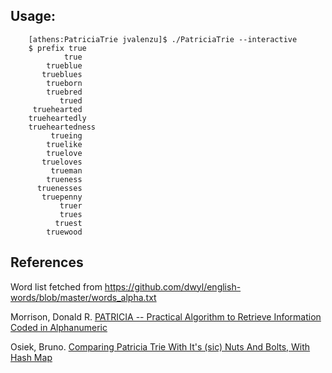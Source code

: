 ## Usage:
```
    [athens:PatriciaTrie jvalenzu]$ ./PatriciaTrie --interactive
    $ prefix true
            true
        trueblue
       trueblues
        trueborn
        truebred
           trued
     truehearted
    trueheartedly
    trueheartedness
         trueing
        truelike
        truelove
       trueloves
         trueman
        trueness
      truenesses
       truepenny
           truer
           trues
          truest
        truewood
```

## References
Word list fetched from https://github.com/dwyl/english-words/blob/master/words_alpha.txt

Morrison, Donald R. [PATRICIA -- Practical Algorithm to Retrieve Information Coded in Alphanumeric](https://dl.acm.org/doi/10.1145/321479.321481)

Osiek, Bruno. [ Comparing Patricia Trie With It's (sic) Nuts And Bolts, With Hash Map](https://medium.com/@brunoosiek/patricia-tries-nuts-and-bolts-170a317b3ab6)
